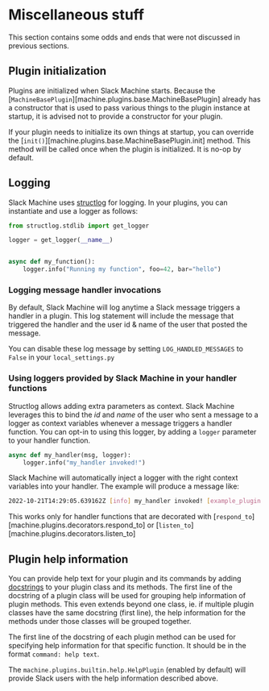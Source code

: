 # Miscellaneous stuff

This section contains some odds and ends that were not discussed in previous sections.

## Plugin initialization

Plugins are initialized when Slack Machine starts. Because the
[`MachineBasePlugin`][machine.plugins.base.MachineBasePlugin] already has a constructor that is used to pass various
things to the plugin instance at startup, it is advised not to provide a constructor for your plugin.

If your plugin needs to initialize its own things at startup, you can override the
[`init()`][machine.plugins.base.MachineBasePlugin.init] method. This method will be called once when the plugin is
initialized. It is no-op by default.

## Logging

Slack Machine uses [structlog](https://www.structlog.org) for logging. In your plugins, you can instantiate and use a
logger as follows:

```python
from structlog.stdlib import get_logger

logger = get_logger(__name__)


async def my_function():
    logger.info("Running my function", foo=42, bar="hello")
```

### Logging message handler invocations

By default, Slack Machine will log anytime a Slack message triggers a handler in a plugin. This log statement will
include the message that triggered the handler and the user id & name of the user that posted the message.

You can disable these log message by setting `LOG_HANDLED_MESSAGES` to `False` in your `local_settings.py`

### Using loggers provided by Slack Machine in your handler functions

Structlog allows adding extra parameters as context. Slack Machine leverages this to bind the _id_ and _name_ of the
user who sent a message to a logger as context variables whenever a message triggers a handler function. You can opt-in
to using this logger, by adding a `logger` parameter to your handler function.

```python
async def my_handler(msg, logger):
    logger.info("my_handler invoked!")
```

Slack Machine will automatically inject a logger with the right context variables into your handler. The example
will produce a message like:

```bash
2022-10-21T14:29:05.639162Z [info] my_handler invoked! [example_plugin.my_plugin:MyPlugin.my_handler] filename=my_plugin.py func_name=my_handler lineno=5 user_id=U12345678 user_name=user1
```

This works only for handler functions that are decorated with
[`respond_to`][machine.plugins.decorators.respond_to] or [`listen_to`][machine.plugins.decorators.listen_to]

## Plugin help information

You can provide help text for your plugin and its commands by adding
[docstrings](https://www.python.org/dev/peps/pep-0257/) to your plugin class and its methods. The first line of the
docstring of a plugin class will be used for grouping help information of plugin methods. This even extends beyond one
class, ie. if multiple plugin classes have the same docstring (first line), the help information for the methods under
those classes will be grouped together.

The first line of the docstring of each plugin method can be used for specifying help information for that specific
function. It should be in the format `command: help text`.

The `machine.plugins.builtin.help.HelpPlugin` (enabled by default) will provide Slack users with the help information
described above.
